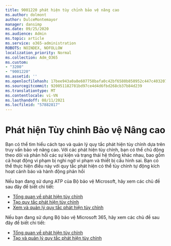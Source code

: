 ```yaml
---
title: 9001220 phát hiện tùy chỉnh bảo vệ nâng cao
ms.author: dolmont
author: DulceMontemayor
manager: dansimp
ms.date: 09/25/2020
ms.audience: Admin
ms.topic: article
ms.service: o365-administration
ROBOTS: NOINDEX, NOFOLLOW
localization_priority: Normal
ms.collection: Adm_O365
ms.custom:
- "3200"
- "9001220"
ms.assetid: ''
ms.openlocfilehash: 17bee943a0a8e607758bafa0c42bf6580b858952c447c403207bebfba9d8d243
ms.sourcegitcommit: 920051182781bd97ce4d4d6fbd268cb37b84d239
ms.translationtype: MT
ms.contentlocale: vi-VN
ms.lasthandoff: 08/11/2021
ms.locfileid: "57882817"
---
```

# <a name="advanced-hunting-custom-detections"></a>Phát hiện Tùy chỉnh Bảo vệ Nâng cao

Bạn có thể tìm hiểu cách tạo và quản lý quy tắc phát hiện tùy chỉnh dựa trên truy vấn bảo vệ nâng cao. Với các phát hiện tùy chỉnh, bạn có thể chủ động theo dõi và phản hồi các sự kiện và trạng thái hệ thống khác nhau, bao gồm cả hoạt động vi phạm bị nghi ngờ vi phạm và thiết bị cấu hình sai. Bạn có thể thực hiện điều này với quy tắc phát hiện có thể tùy chỉnh tự động kích hoạt cảnh báo và hành động phản hồi
  
Nếu bạn đang sử dụng ATP của Bộ bảo vệ Microsoft, hãy xem các chủ đề sau đây để biết chi tiết: 
- [Tổng quan về phát hiện tùy chỉnh](https://docs.microsoft.com/windows/security/threat-protection/microsoft-defender-atp/overview-custom-detections)
- [Tạo quy tắc phát hiện tùy chỉnh](https://docs.microsoft.com/windows/security/threat-protection/microsoft-defender-atp/custom-detection-rules)
- [Xem và quản lý quy tắc phát hiện tùy chỉnh](https://docs.microsoft.com/windows/security/threat-protection/microsoft-defender-atp/custom-detections-manage)

Nếu bạn đang sử dụng Bộ bảo vệ Microsoft 365, hãy xem các chủ đề sau đây để biết chi tiết: 
- [Tổng quan về phát hiện tùy chỉnh](https://docs.microsoft.com/microsoft-365/security/mtp/custom-detections-overview)
- [Tạo và quản lý quy tắc phát hiện tùy chỉnh](https://docs.microsoft.com/microsoft-365/security/mtp/custom-detection-rules)
